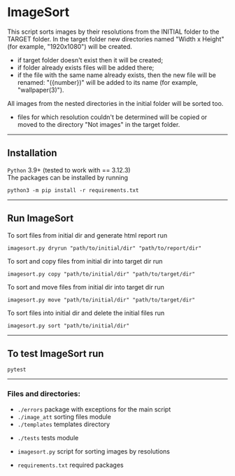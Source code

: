 ﻿# ImageSort

This script sorts images by their resolutions from the INITIAL folder to the TARGET folder.
In the target folder new directories named "Width x Height" (for example, "1920x1080") will be created.

* if target folder doesn't exist then it will be created;
* if folder already exists files will be added there;
* if the file with the same name already exists, then the new file will be renamed:
  "({number})" will be added to its name (for example, "wallpaper(3)").

All images from the nested directories in the initial folder will be sorted too.

* files for which resolution couldn't be determined will be copied or moved to the directory "Not images" in the target folder.
***


## Installation
`Python` 3.9+ (tested to work with == 3.12.3)  
The packages can be installed by running
```commandline
python3 -m pip install -r requirements.txt
```
***


## Run ImageSort
To sort files from initial dir and generate html report run
```commandline
imagesort.py dryrun "path/to/initial/dir" "path/to/report/dir"
```

To sort and copy files from initial dir into target dir run
```commandline
imagesort.py copy "path/to/initial/dir" "path/to/target/dir"
```

To sort and move files from initial dir into target dir run
```commandline
imagesort.py move "path/to/initial/dir" "path/to/target/dir"
```

To sort files into initial dir and delete the initial files run
```commandline
imagesort.py sort "path/to/initial/dir"
```
***


## To test ImageSort run
```commandline
pytest
```
***


### Files and directories:
* `./errors` package with exceptions for the main script  
* `./image_att` sorting files module
* `./templates` templates directory
- `./tests` tests module
* `imagesort.py` script for sorting images by resolutions
- `requirements.txt` required packages

